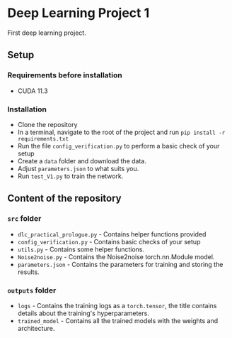 # Deep Learning Project 1

First deep learning project.

## Setup

### Requirements before installation

* CUDA 11.3

### Installation

* Clone the repository
* In a terminal, navigate to the root of the project and run `pip install -r requirements.txt`
* Run the file `config_verification.py` to perform a basic check of your setup
* Create a `data` folder and download the data.
* Adjust `parameters.json` to what suits you.
* Run `test_V1.py` to train the network. 

## Content of the repository

### `src` folder

* `dlc_practical_prologue.py` - Contains helper functions provided
* `config_verification.py` - Contains basic checks of your setup
* `utils.py` - Contains some helper functions.
* `Noise2noise.py` - Contains the Noise2noise torch.nn.Module model. 
* `parameters.json` - Contains the parameters for training and storing the results. 

### `outputs` folder
* `logs` - Contains the training logs as a `torch.tensor`, the title contains details about the training's hyperparameters. 
* `trained_model` - Contains all the trained models with the weights and architecture. 

